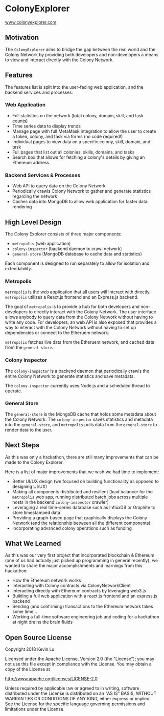# ColonyExplorer

www.colonyexplorer.com

## Motivation

The `ColonyExplorer` aims to bridge the gap between the real world and the Colony Network by providing both developers and non-developers a means to view and interact directly with the Colony Network.

## Features

The features list is split into the user-facing web application, and the backend services and processes.

### Web Application

- Full statistics on the network (total colony, domain, skill, and task counts)
- Time series data to display trends
- Manage page with full MetaMask integration to allow the user to create a token, colony, and task via forms (no code required!)
- Individual pages to view data on a specific colony, skill, domain, and task
- Full pages that list out all colonies, skills, domains, and tasks
- Search box that allows for fetching a colony's details by giving an Ethereum address

### Backend Services & Processes

- Web API to query data on the Colony Network
- Periodically crawls Colony Network to gather and generate statistics regarding the network
- Caches data into MongoDB to allow web application for faster data rendering

## High Level Design

The Colony Explorer consists of three major components:
- `metropolis` (web application)
- `colony-inspector` (backend daemon to crawl network)
- `general-store` (MongoDB database to cache data and statistics)

Each component is designed to run separately to allow for isolation and extendability.

### Metropolis

`metropolis` is the web application that all users will interact with directly. `metropolis` utilizes a React.js frontend and an Express.js backend.

The goal of `metropolis` is to provide a hub for both developers and non-developers to directly interact with the Colony Network. The user interface allows anybody to query data from the Colony Network without having to write any code. For developers, an web API is also exposed that provides a way to interact with the Colony Network without having to set up dependencies or connect to the Etheruem network.

`metropolis` fetches live data from the Etheruem network, and cached data from the `general-store`.

### Colony Inspector

The `colony-inspector` is a backend daemon that periodically crawls the entire Colony Network to generate statistics and save metadata.

The `colony-inspector` currently uses Node.js and a scheduled thread to operate.

### General Store

The `general-store` is the MongoDB cache that holds some metadata about the Colony Network. The `colony-inspector` saves statistics and metadata into the `general-store`, and `metropolis` pulls data from the `general-store` to render data to the user.

## Next Steps

As this was only a hackathon, there are still many improvements that can be made to the Colony Explorer.

Here is a list of major improvements that we wish we had time to implement:
- Better UI/UX design (we focused on building functionality as opposed to designing UI/UX)
- Making all components distributed and resilient (load balancer for the `metropolis` web app, running distributed batch jobs across multiple hosts in the backend `colony-inspector` crawler)
- Leveraging a real time-series database such as InfluxDB or Graphite to store timestamped data
- Providing a graph-based page that graphically displays the Colony Network (and the relationship between all the different components)
- Incorporating advanced colony operations such as funding


## What We Learned

As this was our very first project that incorporated blockchain & Ethereum (one of us had actually just picked up programming in general recently), we wanted to share the major accomplishments and learnings from this hackathon:
- How the Ethereum network works
- Interacting with Colony contracts via ColonyNetworkClient
- Interacting directly with Ethereum contracts by leveraging web3.js
- Building a full web application with a react.js frontend and an express.js backend
- Sending (and confirming) transactions to the Ethereum network takes some time...
- Working a full-time software engineering job and coding for a hackathon at night drains the brain fluids

## Open Source License
Copyright 2018 Kevin Lu

Licensed under the Apache License, Version 2.0 (the "License");
you may not use this file except in compliance with the License.
You may obtain a copy of the License at

  http://www.apache.org/licenses/LICENSE-2.0

Unless required by applicable law or agreed to in writing, software
distributed under the License is distributed on an "AS IS" BASIS,
WITHOUT WARRANTIES OR CONDITIONS OF ANY KIND, either express or implied.
See the License for the specific language governing permissions and
limitations under the License.
